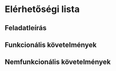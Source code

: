 # Elérhetőségi lista
## Feladatleírás
## Funkcionális követelmények
## Nemfunkcionális követelmények
